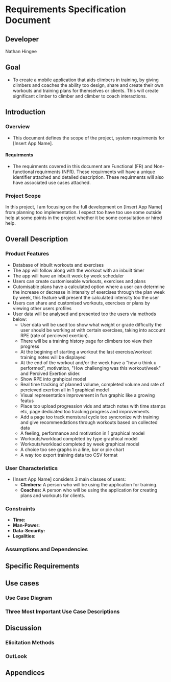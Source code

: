 # Requirements Specification Document

## Developer
Nathan Hingee

## Goal
- To create a mobile application that aids climbers in training, by giving climbers and coaches the ability too design, share and create their own workouts and training plans for themselves or clients. This will create  significant climber to climber and climber to coach interactions.

## Introduction
### Overview
- This document defines the scope of the project, system requirments for [Insert App Name].
  
#### Requirments
- The requirments covered in this document are Functional (FR) and Non-functional requirments (NFR). These requirments will have a unique identifier attached and detailed description. These requirments will also have associated use cases attached.


### Project Scope
In this project, I am focusing on the full development on [Insert App Name] from planning too implementation. I expect too have too use some outside help at some points in the project whether it be some consultation or hired help.

## Overall Description
### Product Features
- Database of inbuilt workouts and exercises
- The app will follow along with the workout with an inbuilt timer
- The app will have an inbuilt week by week scheduler
- Users can create customiseable workouts, exercises and plans
- Cutomisable plans have a calculated option where a user can determine the increase or decrease in intensity of exercises through the plan week by week, this feature will present the calculated intensity too the user
- Users can share and customised workouts, exercises or plans by viewing other users profiles
- User data will be analysed and presented too the users via methods below:
  - User data will be used too show what weight or grade difficulty the user should be working at with certain exercises, taking into account RPE (rate of percieved exertion).
  - There will be a training history page for climbers too view their progress
  - At the begining of starting a workout the last exercise/workout training notes will be displayed
  - At the end of the workout and/or the week have a "how u think u performed", motivation, "How challenging was this workout/week" and Percived Exertion slider.
  - Show RPE into grahpical model
  - Real time tracking of planned volume, completed volume and rate of percieved exertion all in 1 graphical model
  - Visual representation improvement in fun graphic like a growing featus
  - Place too upload progression vids and attach notes with time stamps etc, page dedicated too tracking progress and improvements.
  - Add a page too track menstural cycle too syncronize with training and give recommendations through workouts based on collected data
  - A feeling, performance and motivation in 1 graphical model
  - Workouts/workload completed by type graphical model
  -  Workouts/workload completed by week graphical model
  - A choice too see graphs in a line, bar or pie chart
  - A way too export training data too CSV format


### User Characteristics
- [Insert App Name] considers 3 main classes of users:
  - **Climbers:** A person who will be using the application for training.
  - **Coaches:** A person who will be using the application for creating plans and workouts for clients.

### Constraints
- **Time:**
- **Man-Power:**
- **Data-Security:**
- **Legalities:**

### Assumptions and Dependencies


## Specific Requirements

## Use cases
### Use Case Diagram

### Three Most Important Use Case Descriptions

## Discussion
### Elicitation Methods

### OutLook

## Appendices
